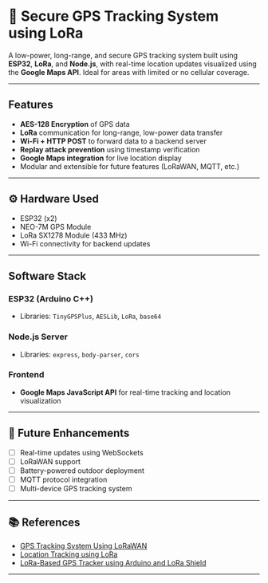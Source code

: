 # 🚀 Secure GPS Tracking System using LoRa

A low-power, long-range, and secure GPS tracking system built using **ESP32**, **LoRa**, and **Node.js**, with real-time location updates visualized using the **Google Maps API**. Ideal for areas with limited or no cellular coverage.

---

## Features

- **AES-128 Encryption** of GPS data
- **LoRa** communication for long-range, low-power data transfer
- **Wi-Fi + HTTP POST** to forward data to a backend server
- **Replay attack prevention** using timestamp verification
- **Google Maps integration** for live location display
- Modular and extensible for future features (LoRaWAN, MQTT, etc.)

---

## ⚙️ Hardware Used

- ESP32 (x2)
- NEO-7M GPS Module
- LoRa SX1278 Module (433 MHz)
- Wi-Fi connectivity for backend updates

---

## Software Stack

### ESP32 (Arduino C++)
- Libraries: `TinyGPSPlus`, `AESLib`, `LoRa`, `base64`

### Node.js Server
- Libraries: `express`, `body-parser`, `cors`

### Frontend
- **Google Maps JavaScript API** for real-time tracking and location visualization

---

## 🚀 Future Enhancements

- [ ] Real-time updates using WebSockets  
- [ ] LoRaWAN support  
- [ ] Battery-powered outdoor deployment  
- [ ] MQTT protocol integration  
- [ ] Multi-device GPS tracking system  

---

## 📚 References

- [GPS Tracking System Using LoRaWAN](https://www.ijsr.net/archive/v9i12/SR201126115727.pdf)  
- [Location Tracking using LoRa](https://www.researchgate.net/publication/353623552_Location_tracking_using_LoRa)  
- [LoRa-Based GPS Tracker using Arduino and LoRa Shield](https://circuitdigest.com/microcontroller-projects/lora-based-gps-tracker-using-arduino-and-lora-shield)

---
